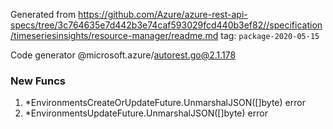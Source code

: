 Generated from https://github.com/Azure/azure-rest-api-specs/tree/3c764635e7d442b3e74caf593029fcd440b3ef82//specification/timeseriesinsights/resource-manager/readme.md tag: `package-2020-05-15`

Code generator @microsoft.azure/autorest.go@2.1.178


### New Funcs

1. *EnvironmentsCreateOrUpdateFuture.UnmarshalJSON([]byte) error
1. *EnvironmentsUpdateFuture.UnmarshalJSON([]byte) error
